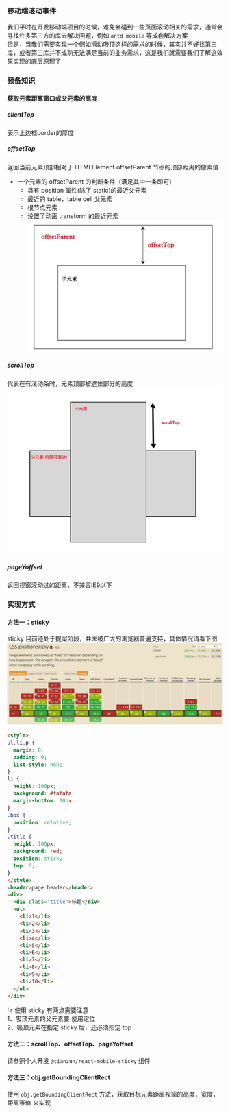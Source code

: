 ### 移动端滚动事件
我们平时在开发移动端项目的时候，难免会碰到一些页面滚动相关的需求，通常会寻找许多第三方的库去解决问题，例如 `antd mobile` 等成套解决方案  
但是，当我们需要实现一个例如滑动吸顶这样的需求的时候，其实并不好找第三库，或者第三库并不成熟无法满足当前的业务需求，这是我们就需要我们了解这效果实现的底层原理了

### 预备知识
#### 获取元素距离窗口或父元素的高度
##### clientTop
表示上边框border的厚度
##### offsetTop
返回当前元素顶部相对于 HTMLElement.offsetParent 节点的顶部距离的像素值
* 一个元素的 offsetParent 的判断条件（满足其中一条即可）
  * 具有 position 属性(除了 static)的最近父元素
  * 最近的 table，table cell 父元素
  * 根节点元素
  * 设置了动画 transform 的最近元素
![offsetTop](/work/images/offsetTop.jpg)  

##### scrollTop
代表在有滚动条时，元素顶部被遮住部分的高度
![](/work/images/scrollTop.jpg)

##### pageYoffset
返回视窗滚动过的距离，不兼容IE9以下


### 实现方式
#### 方法一：sticky
sticky 目前还处于提案阶段，并未被广大的浏览器普遍支持，具体情况请看下图
![support sticky](/work/images/support_sticky.jpg)

```html
<style>
ul,li,p {
  margin: 0;
  padding: 0;
  list-style: none;
}
li {
  height: 100px;
  background: #fafafa;
  margin-bottom: 10px;
}
.box {
  position: relative;
}
.title {
  height: 100px;
  background: red;
  position: sticky;
  top: 0;
}
</style>
<header>page header</header>
<div>
  <div class="title">标题</div>
  <ul>
    <li>1</li>
    <li>2</li>
    <li>3</li>
    <li>4</li>
    <li>5</li>
    <li>6</li>
    <li>7</li>
    <li>8</li>
    <li>9</li>
    <li>10</li>
  </ul>
</div>
```
!> 使用 sticky 有两点需要注意  
1、吸顶元素的父元素要 使用定位  
2、吸顶元素在指定 sticky 后，还必须指定 top

#### 方法二：scrollTop、offsetTop、pageYoffset
请参照个人开发 `@tianzun/react-mobile-sticky` 组件

#### 方法三：obj.getBoundingClientRect
使用 `obj.getBoundingClientRect` 方法，获取目标元素距离视窗的高度，宽度，距离等值 来实现